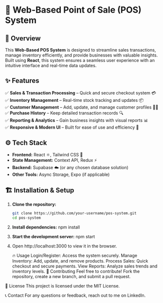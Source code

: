 # 🛒 Web-Based Point of Sale (POS) System  

## 🚀 Overview  
This **Web-Based POS System** is designed to streamline sales transactions, manage inventory efficiently, and provide businesses with valuable insights. Built using **React**, this system ensures a seamless user experience with an intuitive interface and real-time data updates.  

## ✨ Features  
✅ **Sales & Transaction Processing** – Quick and secure checkout system 💳  
✅ **Inventory Management** – Real-time stock tracking and updates 📦  
✅ **Customer Management** – Add, update, and manage customer profiles 🧑‍💼  
✅ **Purchase History** – Keep detailed transaction records 🔍  
✅ **Reporting & Analytics** – Gain business insights with visual reports 📊  
✅ **Responsive & Modern UI** – Built for ease of use and efficiency 🎨  

## ⚙️ Tech Stack  
- **Frontend:** React ⚛️, Tailwind CSS 🎨  
- **State Management:** Context API, Redux ⚡  
- **Backend:** Supabase ☁️ (or any chosen database solution)  
- **Other Tools:** Async Storage, Expo (if applicable)  

## 🏗 Installation & Setup  
1. **Clone the repository:**  
   ```bash
   git clone https://github.com/your-username/pos-system.git
   cd pos-system
2. **Install dependencies:**
npm install

3. **Start the development server:**
   npm start

4. Open http://localhost:3000 to view it in the browser.

   🔥 Usage
Login/Register: Access the system securely.
Manage Inventory: Add, update, and remove products.
Process Sales: Quick checkout and secure payments.
View Reports: Analyze sales trends and inventory levels.
🤝 Contributing
Feel free to contribute! Fork the repository, create a new branch, and submit a pull request.

📜 License
This project is licensed under the MIT License.

📞 Contact
For any questions or feedback, reach out to me on LinkedIn.
